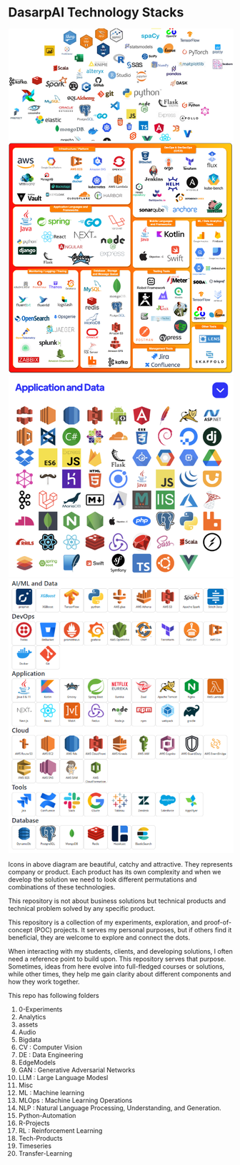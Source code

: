 # DasarpAI Technology Stacks

![Techstack2](/assets/Techstack1.webp)
![Techstack2](/assets/Techstack2.png)
![Techstack2](/assets/Techstack3.png)
![Techstack2](/assets/Techstack4.png)


Icons in above diagram are beautiful, catchy and attractive. They represents company or product. Each product has its own complexity and when we develop the solution we need to look different permutations and combinations of these technologies.

This repository is not about business solutions but technical products and technical problem solved by any specific product.

This repository is a collection of my experiments, exploration, and proof-of-concept (POC) projects. It serves my personal purposes, but if others find it beneficial, they are welcome to explore and connect the dots.

When interacting with my students, clients, and developing solutions, I often need a reference point to build upon. This repository serves that purpose. Sometimes, ideas from here evolve into full-fledged courses or solutions, while other times, they help me gain clarity about different components and how they work together.

This repo has following folders

1. 0-Experiments
1. Analytics
1. assets
1. Audio
1. Bigdata
1. CV : Computer Vision
1. DE : Data Engineering
1. EdgeModels
1. GAN : Generative Adversarial Networks
1. LLM : Large Language Modesl
1. Misc
1. ML : Machine learning
1. MLOps : Machine Learning Operations
1. NLP : Natural Language Processing, Understanding, and Generation.
1. Python-Automation
1. R-Projects
1. RL : Reinforcement Learning
1. Tech-Products
1. Timeseries
1. Transfer-Learning

